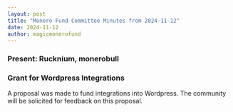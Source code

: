 ```yaml
---
layout: post
title: "Monero Fund Committee Minutes from 2024-11-12"
date: 2024-11-12
author: magicmonerofund
---
```


### Present: Rucknium, monerobull

### Grant for Wordpress Integrations

A proposal was made to fund integrations into Wordpress. The community will be solicited for feedback on this proposal.